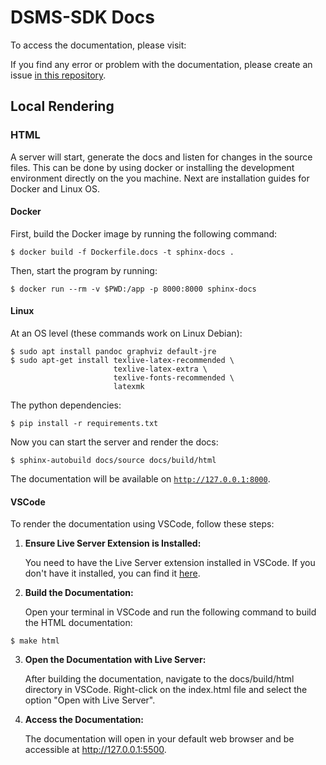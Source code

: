 # DSMS-SDK Docs
To access the documentation, please visit:
<!-- [https://intersect.pages.fraunhofer.de/docs/](https://intersect.pages.fraunhofer.de/docs/). -->

If you find any error or problem with the documentation, please create an issue [in this repository](https://github.com/MI-FraunhoferIWM/dsms-python-sdk/issues).

## Local Rendering


### HTML
A server will start, generate the docs and listen for changes in the source files.
This can be done by using docker or installing the development environment directly on the you machine. Next are installation guides for Docker and Linux OS.

#### Docker
First, build the Docker image by running the following command:
```shell
$ docker build -f Dockerfile.docs -t sphinx-docs .
```

Then, start the program by running:
```shell
$ docker run --rm -v $PWD:/app -p 8000:8000 sphinx-docs
```

#### Linux
At an OS level (these commands work on Linux Debian):
```shell
$ sudo apt install pandoc graphviz default-jre
$ sudo apt-get install texlive-latex-recommended \
                       texlive-latex-extra \
                       texlive-fonts-recommended \
                       latexmk
```
The python dependencies:
```shell
$ pip install -r requirements.txt
```

Now you can start the server and render the docs:
```
$ sphinx-autobuild docs/source docs/build/html
```
The documentation will be available on [`http://127.0.0.1:8000`](http://127.0.0.1:8000).

#### VSCode

To render the documentation using VSCode, follow these steps:

1. **Ensure Live Server Extension is Installed:**

    You need to have the Live Server extension installed in VSCode. If you don't have it installed, you can find it [here](https://marketplace.visualstudio.com/items?itemName=ritwickdey.LiveServer).

2. **Build the Documentation:**

    Open your terminal in VSCode and run the following command to build the HTML documentation:

```shell
$ make html
```
3. **Open the Documentation with Live Server:**

    After building the documentation, navigate to the docs/build/html directory in VSCode.
    Right-click on the index.html file and select the option "Open with Live Server".

4. **Access the Documentation:**

    The documentation will open in your default web browser and be accessible at http://127.0.0.1:5500.
